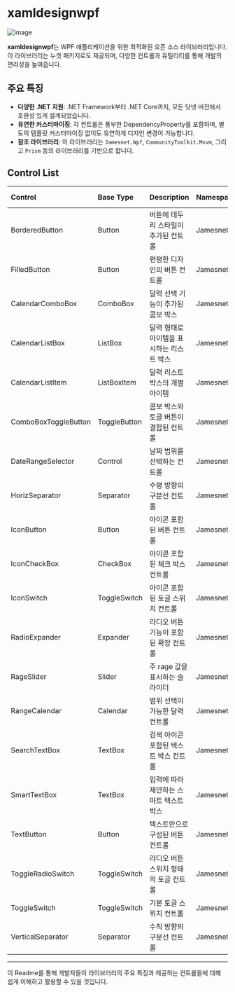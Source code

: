 # xamldesignwpf

![image](https://github.com/jamesnet214/xamldesignwpf/assets/54387261/d03074ca-4fd3-4566-9e09-dc4888758af3)

**xamldesignwpf**는 WPF 애플리케이션을 위한 최적화된 오픈 소스 라이브러리입니다. 이 라이브러리는 누겟 패키지로도 제공되며, 다양한 컨트롤과 유틸리티를 통해 개발의 편리성을 높여줍니다.

## 주요 특징

- **다양한 .NET 지원**: .NET Framework부터 .NET Core까지, 모든 닷넷 버전에서 호환성 있게 설계되었습니다.
- **유연한 커스터마이징**: 각 컨트롤은 풍부한 DependencyProperty를 포함하며, 별도의 템플릿 커스터마이징 없이도 유연하게 디자인 변경이 가능합니다.
- **참조 라이브러리**: 이 라이브러리는 `Jamesnet.Wpf`, `CommunityToolkit.Mvvm`, 그리고 `Prism` 등의 라이브러리를 기반으로 합니다.

## Control List

| Control               | Base Type       | Description                                 | Namespace              | Template Link |
|:----------------------|:----------------|:--------------------------------------------|:-----------------------|:--------------|
| BorderedButton        | Button          | 버튼에 테두리 스타일이 추가된 컨트롤        | Jamesnet.Wpf.Component | [View Template](https://github.com/jamesnet214/xamldesignwpf/wiki/BorderedButton) |
| FilledButton          | Button          | 편평한 디자인의 버튼 컨트롤                 | Jamesnet.Wpf.Component | [View Template](https://github.com/jamesnet214/xamldesignwpf/wiki/FilledButton) |
| CalendarComboBox      | ComboBox        | 달력 선택 기능이 추가된 콤보 박스           | Jamesnet.Wpf.Component | [View Template](https://github.com/jamesnet214/xamldesignwpf/wiki/CalendarComboBox) |
| CalendarListBox       | ListBox         | 달력 형태로 아이템을 표시하는 리스트 박스   | Jamesnet.Wpf.Component | [View Template](https://github.com/jamesnet214/xamldesignwpf/wiki/CalendarListBox) |
| CalendarListItem      | ListBoxItem     | 달력 리스트 박스의 개별 아이템             | Jamesnet.Wpf.Component | [View Template](https://github.com/jamesnet214/xamldesignwpf/wiki/CalendarListItem) |
| ComboBoxToggleButton  | ToggleButton    | 콤보 박스와 토글 버튼이 결합된 컨트롤       | Jamesnet.Wpf.Component | [View Template](https://github.com/jamesnet214/xamldesignwpf/wiki/ComboBoxToggleButton) |
| DateRangeSelector     | Control         | 날짜 범위를 선택하는 컨트롤                 | Jamesnet.Wpf.Component | [View Template](https://github.com/jamesnet214/xamldesignwpf/wiki/DateRangeSelector) |
| HorizSeparator        | Separator       | 수평 방향의 구분선 컨트롤                   | Jamesnet.Wpf.Component | [View Template](https://github.com/jamesnet214/xamldesignwpf/wiki/HorizSeparator) |
| IconButton            | Button          | 아이콘 포함된 버튼 컨트롤                   | Jamesnet.Wpf.Component | [View Template](https://github.com/jamesnet214/xamldesignwpf/wiki/IconButton) |
| IconCheckBox          | CheckBox        | 아이콘 포함된 체크 박스 컨트롤              | Jamesnet.Wpf.Component | [View Template](https://github.com/jamesnet214/xamldesignwpf/wiki/IconCheckBox) |
| IconSwitch            | ToggleSwitch    | 아이콘 포함된 토글 스위치 컨트롤            | Jamesnet.Wpf.Component | [View Template](https://github.com/jamesnet214/xamldesignwpf/wiki/IconSwitch) |
| RadioExpander         | Expander        | 라디오 버튼 기능이 포함된 확장 컨트롤      | Jamesnet.Wpf.Component | [View Template](https://github.com/jamesnet214/xamldesignwpf/wiki/RadioExpander) |
| RageSlider            | Slider          | 주 rage 값을 표시하는 슬라이더             | Jamesnet.Wpf.Component | [View Template](https://github.com/jamesnet214/xamldesignwpf/wiki/RageSlider) |
| RangeCalendar         | Calendar        | 범위 선택이 가능한 달력 컨트롤              | Jamesnet.Wpf.Component | [View Template](https://github.com/jamesnet214/xamldesignwpf/wiki/RangeCalendar) |
| SearchTextBox         | TextBox         | 검색 아이콘 포함된 텍스트 박스 컨트롤       | Jamesnet.Wpf.Component | [View Template](https://github.com/jamesnet214/xamldesignwpf/wiki/SearchTextBox) |
| SmartTextBox          | TextBox         | 입력에 따라 제안하는 스마트 텍스트 박스     | Jamesnet.Wpf.Component | [View Template](https://github.com/jamesnet214/xamldesignwpf/wiki/SmartTextBox) |
| TextButton            | Button          | 텍스트만으로 구성된 버튼 컨트롤            | Jamesnet.Wpf.Component | [View Template](https://github.com/jamesnet214/xamldesignwpf/wiki/TextButton) |
| ToggleRadioSwitch     | ToggleSwitch    | 라디오 버튼 스위치 형태의 토글 컨트롤       | Jamesnet.Wpf.Component | [View Template](https://github.com/jamesnet214/xamldesignwpf/wiki/ToggleRadioSwitch) |
| ToggleSwitch          | ToggleSwitch    | 기본 토글 스위치 컨트롤                     | Jamesnet.Wpf.Component | [View Template](https://github.com/jamesnet214/xamldesignwpf/wiki/ToggleSwitch) |
| VerticalSeparator     | Separator       | 수직 방향의 구분선 컨트롤                   | Jamesnet.Wpf.Component | [View Template](https://github.com/jamesnet214/xamldesignwpf/wiki/VerticalSeparator) |


---

이 Readme를 통해 개발자들이 라이브러리의 주요 특징과 제공하는 컨트롤들에 대해 쉽게 이해하고 활용할 수 있을 것입니다.
